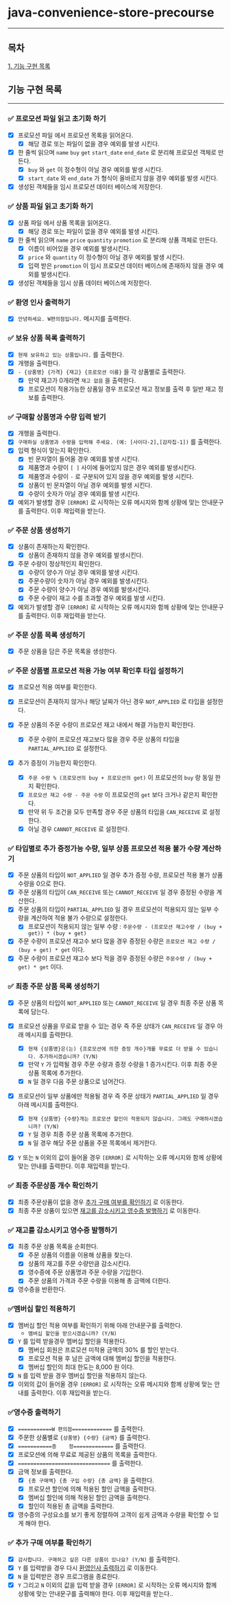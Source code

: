 # java-convenience-store-precourse

---

## 목차

[1. 기능 구현 목록](#기능-구현-목록)

## 기능 구현 목록

--- 

### ✅ 프로모션 파일 읽고 초기화 하기

- [x] 프로모션 파일 에서 프로모션 목록을 읽어온다.
    - [x] 해당 경로 또는 파일이 없을 경우 예외를 발생 시킨다.
- [x] 한 줄씩 읽으며 `name` `buy` `get` `start_date` `end_date` 로 분리해 프로모션 객체로 만든다.
    - [x] `buy` 와 `get` 이 정수형이 아닐 경우 예외를 발생 시킨다.
    - [x] `start_date` 와 `end_date` 가 형식이 올바르지 않을 경우 예외를 발생 시킨다.
- [x] 생성된 객체들을 임시 프로모션 데이터 베이스에 저장한다.

### ✅ 상품 파일 읽고 초기화 하기

- [x] 상품 파일 에서 상품 목록을 읽어온다.
    - [x] 해당 경로 또는 파일이 없을 경우 예외를 발생 시킨다.
- [x] 한 줄씩 읽으며 `name` `price` `quantity` `promotion` 로 분리해 상품 객체로 만든다.
    - [x] 이름이 비어있을 경우 예외를 발생시킨다.
    - [x] `price` 와 `quantity` 이 정수형이 아닐 경우 예외를 발생 시킨다.
    - [x] 입력 받은 `promotion` 이 임시 프로모션 데이터 베이스에 존재하지 않을 경우 예외를 발생시킨다.
- [x] 생성된 객체들을 임시 상품 데이터 베이스에 저장한다.

### ✅ 환영 인사 출력하기

- [x]  `안녕하세요. W편의점입니다.` 메시지를 출력한다.

### ✅ 보유 상품 목록 출력하기

- [x] `현재 보유하고 있는 상품입니다.` 를 출력한다.
- [x] 개행을 출력한다.
- [x] `- {상품명} {가격} {재고} {프로모션 이름}` 을 각 상품별로 출력한다.
    - [x] 만약 재고가 0개라면 `재고 없음` 을 출력한다.
    - [x] 프로모션이 적용가능한 상품일 경우 프로모션 재고 정보를 출력 후 일반 재고 정보를 출력한다.

### ✅ 구매할 상품명과 수량 입력 받기

- [x] 개행을 출력한다.
- [x] `구매하실 상품명과 수량을 입력해 주세요. (예: [사이다-2],[감자칩-1])` 를 출력한다.
- [x] 입력 형식이 맞는지 확인한다.
    - [x] 빈 문자열이 들어올 경우 예외를 발생 시킨다.
    - [x] 제품명과 수량이 `[ ]` 사이에 들어있지 않은 경우 예외를 발생시킨다.
    - [x] 제품명과 수량이 `-` 로 구분되어 있지 않을 경우 예외를 발생 시킨다.
    - [x] 상품이 빈 문자열이 아닐 경우 예외를 발생 시킨다.
    - [x] 수량이 숫자가 아닐 경우 예외를 발생 시킨다.
- [x] 예외가 발생할 경우 `[ERROR]` 로 시작하는 오류 메시지와 함께 상황에 맞는 안내문구를 출력한다. 이후 재입력을 받는다.

### ✅ 주문 상품 생성하기

- [x] 상품이 존재하는지 확인한다.
    - [x] 상품이 존재하지 않을 경우 예외를 발생시킨다.
- [x] 주문 수량이 정상적인지 확인한다.
    - [x] 수량이 양수가 아닐 경우 예외를 발생 시킨다.
    - [x] 주문수량이 숫자가 아닐 경우 예외를 발생시킨다.
    - [x] 주문 수량이 양수가 아닐 경우 예외를 발생시킨다.
    - [x] 주문 수량이 재고 수를 초과할 경우 예외를 발생 시킨다.
- [x] 예외가 발생할 경우 `[ERROR]` 로 시작하는 오류 메시지와 함께 상황에 맞는 안내문구를 출력한다. 이후 재입력을 받는다.

### ✅ 주문 상품 목록 생성하기

- [x] 주문 상품을 담은 주문 목록을 생성한다.

### ✅ 주문 상품별 프로모션 적용 가능 여부 확인후 타입 설정하기

- [x] 프로모션 적용 여부를 확인한다.
- [x] 프로모션이 존재하지 않거나 해당 날짜가 아닌 경우 `NOT_APPLIED` 로 타입을 설정한다.

- [x] 주문 상품의 주문 수량이 프로모션 재고 내에서 해결 가능한지 확인한다.
    - [x] 주문 수량이 프로모션 재고보다 많을 경우 주문 상품의 타입을 `PARTIAL_APPLIED` 로 설정한다.

- [x] 추가 증정이 가능한지 확인한다.
    - [x] `주문 수량 % (프로모션의 buy + 프로모션의 get)` 이 프로모션의 `buy` 랑 동일 한지 확인한다.
    - [x] `프로모션 재고 수량 - 주문 수량` 이 프로모션의 `get` 보다 크거나 같은지 확인한다.
    - [x] 만약 위 두 조건을 모두 만족할 경우 주문 상품의 타입을 `CAN_RECEIVE` 로 설정한다.
    - [x] 아닐 경우 `CANNOT_RECEIVE` 로 설정한다.

### ✅ 타입별로 추가 증정가능 수량, 일부 상품 프로모션 적용 불가 수량 계산하기

- [x] 주문 상품의 타입이 `NOT_APPLIED` 일 경우 추가 증정 수량, 프로모션 적용 불가 상품 수량을 0으로 한다.
- [x] 주문 상품의 타입이 `CAN_RECEIVE` 또는 `CANNOT_RECEIVE` 일 경우 증정된 수량을 계산한다.
- [x] 주문 상품의 타입이 `PARTIAL_APPLIED` 일 경우 프로모션이 적용되지 않는 일부 수량을 계산하여 적용 불가 수량으로 설정한다.
    - [x] 프로모션이 적용되지 않는 일부 수량 : `주문수량 - (프로모션 재고수량 / (buy + get)) * (buy + get)`
- [x] 주문 수량이 프로모션 재고수 보다 많을 경우 증정된 수량은 `프로모션 재고 수량 / (buy + get) * get` 이다.
- [x] 주문 수량이 프로모션 재고수 보다 적을 경우 증정된 수량은 `주문수량 / (buy + get) * get` 이다.

### ✅ 최종 주문 상품 목록 생성하기

- [x] 주문 상품의 타입이 `NOT_APPLIED` 또는 `CANNOT_RECEIVE` 일 경우 최종 주문 상품 목록에 담는다.

- [x] 프로모션 상품을 무로료 받을 수 있는 경우 즉 주문 상태가 `CAN_RECEIVE` 일 경우 아래 메시지를 출력한다.
    - [x] `현재 {상품명}은(는) {프로모션에 의한 증정 개수}개를 무료로 더 받을 수 있습니다. 추가하시겠습니까? (Y/N)`
    - [x] 만약 `Y` 가 입력될 경우 주문 수량과 증정 수량을 1 증가시킨다. 이후 최종 주문 상품 목록에 추가한다.
    - [x] `N` 일 경우 다음 주문 상품으로 넘어간다.
- [x] 프로모션이 일부 상품에만 적용될 경우 즉 주문 상태가 `PARTIAL_APPLIED` 일 경우 아래 메시지를 출력한다.
    - [x] `현재 {상품명} {수량}개는 프로모션 할인이 적용되지 않습니다. 그래도 구매하시겠습니까? (Y/N)`
    - [x] `Y` 일 경우 최종 주문 상품 목록에 추가한다.
    - [x] `N` 일 경우 해당 주문 상품을 주문 목록에서 제거한다.
- [x] `Y` 또는 `N` 이외의 값이 들어올 경우 `[ERROR]` 로 시작하는 오류 메시지와 함께 상황에 맞는 안내를 출력한다. 이후 재입력을 받는다.

### ✅ 최종 주문상품 개수 확인하기

- [x] 최종 주문상품이 없을 경우 [추가 구매 여부를 확인하기](#-추가-구매-여부를-확인하기) 로 이동한다.
- [x] 최종 주문 상품이 있으면 [재고를 감소시키고 영수증 발행하기](#-재고를-감소시키고-영수증-발행하기) 로 이동한다.

### ✅ 재고를 감소시키고 영수증 발행하기

- [x] 최종 주문 상품 목록을 순회한다.
    - [x] 주문 상품의 이름을 이용해 상품을 찾는다.
    - [x] 상품의 재고를 주문 수량만큼 감소시킨다.
    - [x] 영수증에 주문 상품명과 주문 수량을 기입한다.
    - [x] 주문 상품의 가격과 주문 수량을 이용해 총 금액에 더한다.
- [x] 영수증을 반환한다.

### ✅멤버십 할인 적용하기

- [x] 멤버십 할인 적용 여부를 확인하기 위해 아래 안내문구를 출력한다.
    - `멤버십 할인을 받으시겠습니까? (Y/N)`
- [x] `Y` 를 입력 받을경우 멤버십 할인을 적용한다.
    - [x] 멤버십 회원은 프로모션 미적용 금액의 30% 를 할인 받는다.
    - [x] 프로모션 적용 후 남은 금액에 대해 멤버십 할인을 적용한다.
    - [x] 멤버십 할인의 최대 한도는 8,000 원 이다.
- [x] `N` 를 입력 받을 경우 멤버십 할인을 적용하지 않는다.
- [x] 이외의 값이 들어올 경우 `[ERROR]` 로 시작하는 오류 메시지와 함께 상황에 맞는 안내를 출력한다. 이후 재입력을 받는다.

### ✅영수증 출력하기

- [x] `===========W 편의점=============` 를 출력한다.
- [x] 주문한 상품별로 `{상품명} {수량} {금액}` 를 출력한다.
- [x] `===========증    정=============` 를 출력한다.
- [x] 프로모션에 의해 무료로 제공된 상품의 목록을 출력한다.
- [x] `==============================` 를 출력한다.
- [x] 금액 정보를 출력한다.
    - [x] `{총 구매액} {총 구입 수량} {총 금액}` 을 출력한다.
    - [x] 프로모션 할인에 의해 적용된 할인 금액을 출력한다.
    - [x] 멤버십 할인에 의해 적용된 할인 금액을 출력한다.
    - [x] 할인이 적용된 총 금액을 출력한다.
- [x] 영수증의 구성요소를 보기 좋게 정렬하여 고객이 쉽게 금액과 수량을 확인할 수 있게 해야 한다.

### ✅ 추가 구매 여부를 확인하기

- [x] `감사합니다. 구매하고 싶은 다른 상품이 있나요? (Y/N)` 를 출력한다.
- [x] `Y` 를 입력받을 경우 다시 [환영인사 출력하기](#-환영-인사-출력하기) 로 이동한다.
- [x] `N` 을 입력받은 경우 프로그램을 종료한다.
- [x] `Y` 그리고 `N` 이외의 값을 입력 받을 경우 `[ERROR]` 로 시작하는 오류 메시지와 함께 상황에 맞는 안내문구를 출력해야 한다. 이후 재입력을 받는다..
